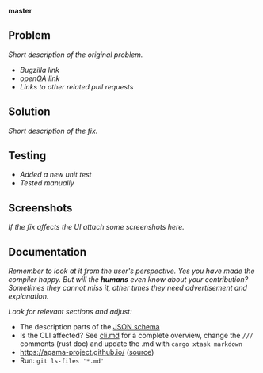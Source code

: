 
**master**

## Problem

*Short description of the original problem.*

- *Bugzilla link*
- *openQA link*
- *Links to other related pull requests*


## Solution

*Short description of the fix.*


## Testing

- *Added a new unit test*
- *Tested manually*


## Screenshots

*If the fix affects the UI attach some screenshots here.*

## Documentation

*Remember to look at it from the user's perspective. Yes you have made the compiler happy.*
*But will the **humans** even know about your contribution? Sometimes they cannot miss it,*
*other times they need advertisement and explanation.*

*Look for relevant sections and adjust:*
- The description parts of the [JSON schema][profile.schema.json]
- Is the CLI affected? See [cli.md][] for a complete overview,
  change the `///` comments (rust doc)
  and update the .md with `cargo xtask markdown`
- <https://agama-project.github.io/> ([source][gh.io])
- Run: `git ls-files '*.md'`

[cli.md]: https://github.com/agama-project/agama-project.github.io/blob/main/docs/user/cli.md
[profile.schema.json]: https://github.com/agama-project/agama/blob/master/rust/agama-lib/share/profile.schema.json
[gh.io]: https://github.com/agama-project/agama-project.github.io/
